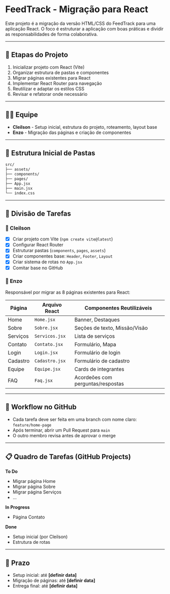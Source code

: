 
# FeedTrack - Migração para React

Este projeto é a migração da versão HTML/CSS do FeedTrack para uma aplicação React. O foco é estruturar a aplicação com boas práticas e dividir as responsabilidades de forma colaborativa.

---

## 🚀 Etapas do Projeto

1. Inicializar projeto com React (Vite)
2. Organizar estrutura de pastas e componentes
3. Migrar páginas existentes para React
4. Implementar React Router para navegação
5. Reutilizar e adaptar os estilos CSS
6. Revisar e refatorar onde necessário

---

## 👨‍💻 Equipe

- **Cleilson** - Setup inicial, estrutura do projeto, roteamento, layout base
- **Enzo** - Migração das páginas e criação de componentes

---

## 📂 Estrutura Inicial de Pastas

```bash
src/
├── assets/
├── components/
├── pages/
├── App.jsx
├── main.jsx
└── index.css
```

---

## 🧩 Divisão de Tarefas

### 🔧 Cleilson

- [x] Criar projeto com Vite (`npm create vite@latest`)
- [x] Configurar React Router
- [x] Estruturar pastas (`components`, `pages`, `assets`)
- [x] Criar componentes base: `Header`, `Footer`, `Layout`
- [x] Criar sistema de rotas no `App.jsx`
- [x] Comitar base no GitHub

### 🎨 Enzo

Responsável por migrar as 8 páginas existentes para React:

| Página         | Arquivo React     | Componentes Reutilizáveis         |
|----------------|-------------------|-----------------------------------|
| Home           | `Home.jsx`        | Banner, Destaques                 |
| Sobre          | `Sobre.jsx`       | Seções de texto, Missão/Visão     |
| Serviços       | `Servicos.jsx`    | Lista de serviços                 |
| Contato        | `Contato.jsx`     | Formulário, Mapa                  |
| Login          | `Login.jsx`       | Formulário de login               |
| Cadastro       | `Cadastro.jsx`    | Formulário de cadastro            |
| Equipe         | `Equipe.jsx`      | Cards de integrantes              |
| FAQ            | `Faq.jsx`         | Acordeões com perguntas/respostas |

---

## 🔄 Workflow no GitHub

- Cada tarefa deve ser feita em uma branch com nome claro: `feature/home-page`
- Após terminar, abrir um Pull Request para `main`
- O outro membro revisa antes de aprovar o merge

---

## 📋 Quadro de Tarefas (GitHub Projects)

**To Do**
- Migrar página Home
- Migrar página Sobre
- Migrar página Serviços
- ...

**In Progress**
- Página Contato

**Done**
- Setup inicial (por Cleilson)
- Estrutura de rotas

---

## 📆 Prazo

- Setup inicial: até **[definir data]**
- Migração de páginas: até **[definir data]**
- Entrega final: até **[definir data]**
